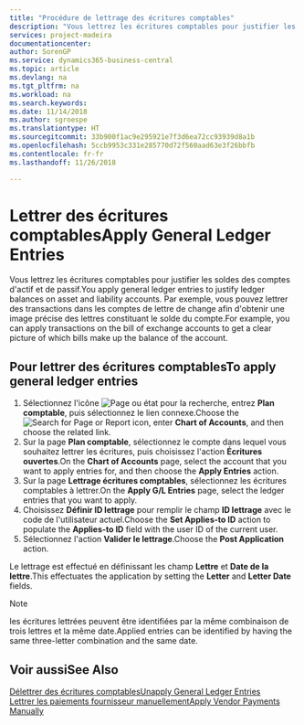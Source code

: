 ```yaml
---
title: "Procédure de lettrage des écritures comptables"
description: "Vous lettrez les écritures comptables pour justifier les soldes des comptes d'actif et de passif."
services: project-madeira
documentationcenter: 
author: SorenGP
ms.service: dynamics365-business-central
ms.topic: article
ms.devlang: na
ms.tgt_pltfrm: na
ms.workload: na
ms.search.keywords: 
ms.date: 11/14/2018
ms.author: sgroespe
ms.translationtype: HT
ms.sourcegitcommit: 33b900f1ac9e295921e7f3d6ea72cc93939d8a1b
ms.openlocfilehash: 5ccb9953c331e285770d72f560aad63e3f26bbfb
ms.contentlocale: fr-fr
ms.lasthandoff: 11/26/2018

---
```

# <a name="apply-general-ledger-entries"></a><span data-ttu-id="ffb16-103">Lettrer des écritures comptables</span><span class="sxs-lookup"><span data-stu-id="ffb16-103">Apply General Ledger Entries</span></span>
<span data-ttu-id="ffb16-104">Vous lettrez les écritures comptables pour justifier les soldes des comptes d'actif et de passif.</span><span class="sxs-lookup"><span data-stu-id="ffb16-104">You apply general ledger entries to justify ledger balances on asset and liability accounts.</span></span> <span data-ttu-id="ffb16-105">Par exemple, vous pouvez lettrer des transactions dans les comptes de lettre de change afin d'obtenir une image précise des lettres constituant le solde du compte.</span><span class="sxs-lookup"><span data-stu-id="ffb16-105">For example, you can apply transactions on the bill of exchange accounts to get a clear picture of which bills make up the balance of the account.</span></span>  

## <a name="to-apply-general-ledger-entries"></a><span data-ttu-id="ffb16-106">Pour lettrer des écritures comptables</span><span class="sxs-lookup"><span data-stu-id="ffb16-106">To apply general ledger entries</span></span>  

1.  <span data-ttu-id="ffb16-107">Sélectionnez l'icône ![Page ou état pour la recherche](../../media/ui-search/search_small.png "Page ou état pour la recherche"), entrez **Plan comptable**, puis sélectionnez le lien connexe.</span><span class="sxs-lookup"><span data-stu-id="ffb16-107">Choose the ![Search for Page or Report](../../media/ui-search/search_small.png "Search for Page or Report icon") icon, enter **Chart of Accounts**, and then choose the related link.</span></span>  
2.  <span data-ttu-id="ffb16-108">Sur la page **Plan comptable**, sélectionnez le compte dans lequel vous souhaitez lettrer les écritures, puis choisissez l'action **Écritures ouvertes**.</span><span class="sxs-lookup"><span data-stu-id="ffb16-108">On the **Chart of Accounts** page, select the account that you want to apply entries for, and then choose the **Apply Entries** action.</span></span>  
3.  <span data-ttu-id="ffb16-109">Sur la page **Lettrage écritures comptables**, sélectionnez les écritures comptables à lettrer.</span><span class="sxs-lookup"><span data-stu-id="ffb16-109">On the **Apply G/L Entries** page, select the ledger entries that you want to apply.</span></span>  
4.  <span data-ttu-id="ffb16-110">Choisissez **Définir ID lettrage** pour remplir le champ **ID lettrage** avec le code de l'utilisateur actuel.</span><span class="sxs-lookup"><span data-stu-id="ffb16-110">Choose the **Set Applies-to ID** action to populate the **Applies-to ID** field with the user ID of the current user.</span></span>  
5.  <span data-ttu-id="ffb16-111">Sélectionnez l'action **Valider le lettrage**.</span><span class="sxs-lookup"><span data-stu-id="ffb16-111">Choose the **Post Application** action.</span></span>  

<span data-ttu-id="ffb16-112">Le lettrage est effectué en définissant les champ **Lettre** et **Date de la lettre**.</span><span class="sxs-lookup"><span data-stu-id="ffb16-112">This effectuates the application by setting the **Letter** and **Letter Date** fields.</span></span>  

> [!NOTE]  
>  <span data-ttu-id="ffb16-113">les écritures lettrées peuvent être identifiées par la même combinaison de trois lettres et la même date.</span><span class="sxs-lookup"><span data-stu-id="ffb16-113">Applied entries can be identified by having the same three-letter combination and the same date.</span></span>

## <a name="see-also"></a><span data-ttu-id="ffb16-114">Voir aussi</span><span class="sxs-lookup"><span data-stu-id="ffb16-114">See Also</span></span>  
[<span data-ttu-id="ffb16-115">Délettrer des écritures comptables</span><span class="sxs-lookup"><span data-stu-id="ffb16-115">Unapply General Ledger Entries</span></span>](how-to-unapply-general-ledger-entries.md)  
[<span data-ttu-id="ffb16-116">Lettrer les paiements fournisseur manuellement</span><span class="sxs-lookup"><span data-stu-id="ffb16-116">Apply Vendor Payments Manually</span></span>](../../payables-how-apply-purchase-transactions-manually.md)

